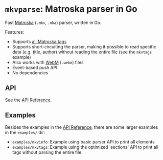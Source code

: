 # `mkvparse`: Matroska parser in Go

Fast [Matroska](https://www.matroska.org) (`.mkv`, `.mka`) parser, written in Go.

Features:

- Supports [all Matroska tags](https://www.matroska.org/technical/specs/index.html)
- Supports short-circuiting the parser, making it possible to 
read specific data (e.g. title, author) without reading the
entire file (see the `mkvtags` example)
- Also works with [WebM](https://www.webmproject.org) (`.webm`) files
- Event-based push API
- No dependencies

## API

See the [API Reference](https://godoc.org/github.com/pindrop/mkvparse).

## Examples

Besides the examples in the [API Reference](https://godoc.org/github.com/pindrop/mkvparse),
there are some larger examples in the `examples/` dir:

- `examples/mkvinfo`: Example using basic parser API to print all elements
- `examples/mkvtags`: Example using the optimized 'sections' API to print all tags without
	parsing the entire file.
